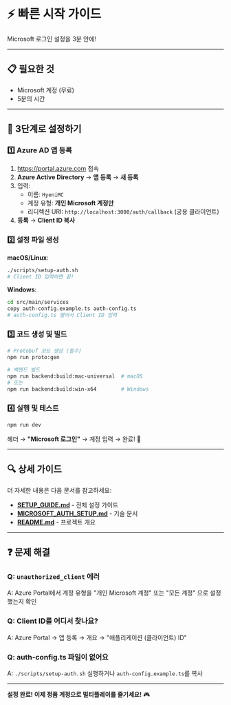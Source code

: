 # ⚡ 빠른 시작 가이드

Microsoft 로그인 설정을 3분 안에!

---

## 📋 필요한 것

- Microsoft 계정 (무료)
- 5분의 시간

---

## 🚀 3단계로 설정하기

### 1️⃣ Azure AD 앱 등록

1. https://portal.azure.com 접속
2. **Azure Active Directory** → **앱 등록** → **새 등록**
3. 입력:
   - 이름: `HyeniMC`
   - 계정 유형: **개인 Microsoft 계정만**
   - 리디렉션 URI: `http://localhost:3000/auth/callback` (공용 클라이언트)
4. **등록** → **Client ID 복사**

### 2️⃣ 설정 파일 생성

**macOS/Linux**:
```bash
./scripts/setup-auth.sh
# Client ID 입력하면 끝!
```

**Windows**:
```bash
cd src/main/services
copy auth-config.example.ts auth-config.ts
# auth-config.ts 열어서 Client ID 입력
```

### 3️⃣ 코드 생성 및 빌드

```bash
# Protobuf 코드 생성 (필수)
npm run proto:gen

# 백엔드 빌드
npm run backend:build:mac-universal  # macOS
# 또는
npm run backend:build:win-x64        # Windows
```

### 4️⃣ 실행 및 테스트

```bash
npm run dev
```

헤더 → **"Microsoft 로그인"** → 계정 입력 → 완료! 🎉

---

## 🔍 상세 가이드

더 자세한 내용은 다음 문서를 참고하세요:

- **[SETUP_GUIDE.md](./SETUP_GUIDE.md)** - 전체 설정 가이드
- **[MICROSOFT_AUTH_SETUP.md](./MICROSOFT_AUTH_SETUP.md)** - 기술 문서
- **[README.md](./README.md)** - 프로젝트 개요

---

## ❓ 문제 해결

### Q: `unauthorized_client` 에러
A: Azure Portal에서 계정 유형을 "개인 Microsoft 계정" 또는 "모든 계정" 으로 설정했는지 확인

### Q: Client ID를 어디서 찾나요?
A: Azure Portal → 앱 등록 → 개요 → "애플리케이션 (클라이언트) ID"

### Q: auth-config.ts 파일이 없어요
A: `./scripts/setup-auth.sh` 실행하거나 `auth-config.example.ts`를 복사

---

**설정 완료! 이제 정품 계정으로 멀티플레이를 즐기세요!** 🎮
